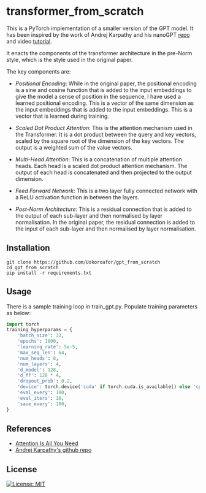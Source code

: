 # transformer_from_scratch

This is a PyTorch implementation of a smaller version of the GPT model. It has been inspired by the work of Andrej Karpathy and his nanoGPT [repo](https://github.com/karpathy/nanoGPT/tree/master) and  video [tutorial](https://github.com/karpathy/ng-video-lecture/).

It enacts the components of the transformer architecture in the pre-Norm style, which is the style used in the original paper.

The key components are:
- *Positional Encoding*: While in the original paper, the positional encoding is a sine and cosine function that is added to the input embeddings to give the model a sense of position in the sequence, I have used a learned positional encoding. This is a vector of the same dimension as the input embeddings that is added to the input embeddings. This is a vector that is learned during training.

- *Scaled Dot Product Attention*: This is the attention mechanism used in the Transformer. It is a dot product between the query and key vectors, scaled by the square root of the dimension of the key vectors. The output is a weighted sum of the value vectors.

- *Multi-Head Attention*: This is a concatenation of multiple attention heads. Each head is a scaled dot product attention mechanism. The output of each head is concatenated and then projected to the output dimension.

- *Feed Forward Network*: This is a two layer fully connected network with a ReLU activation function in between the layers.

- *Post-Norm Architecture*: This is a residual connection that is added to the output of each sub-layer and then normalised by layer normalisation. In the original paper, the residual connection is added to the input of each sub-layer and then normalised by layer normalisation.
## Installation
```
git clone https://github.com/Uokoroafor/gpt_from_scratch
cd gpt_from_scratch
pip install -r requirements.txt
```
## Usage
There is a sample training loop in train_gpt.py. Populate training parameters as below:
```python
import torch
training_hyperparams = {
    'batch_size': 32,
    'epochs': 1000,
    'learning_rate': 5e-5,
    'max_seq_len': 64,
    'num_heads': 8,
    'num_layers': 4,
    'd_model': 128,
    'd_ff': 128 * 4,
    'dropout_prob': 0.2,
    'device': torch.device('cuda' if torch.cuda.is_available() else 'cpu'),
    'eval_every': 100,
    'eval_iters': 10,
    'save_every': 100,
}
``` 

## References
- [Attention Is All You Need](https://arxiv.org/abs/1706.03762)
- [Andrej Karpathy's github repo](https://github.com/karpathy)

## License
[![License: MIT](https://img.shields.io/badge/License-MIT-yellow.svg)](https://opensource.org/licenses/MIT)


